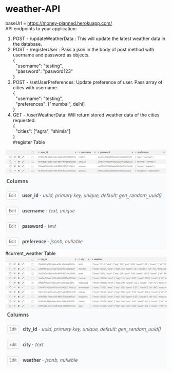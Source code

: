 # weather-API
baseUrl = https://money-planned.herokuapp.com/  
API endpoints to your application:
1. POST - /updateWeatherData : This will update the latest weather data in the database.
2. POST - /registerUser : Pass a json in the body of post method with username and password as objects.  
          {  
           &nbsp;   "username": "testing",  
           &nbsp;   "password": "pasword123"  
          }
3. POST - /setUserPreferences: Update preference of user. Pass array of cities with username.  
          {  
           &nbsp;   "username": "testing",  
           &nbsp;   "preferences": ["mumbai", delhi]  
          }
4. GET - /userWeatherData: Will return stored weather data of the cities requested.  
         {  
         &nbsp;     "cities": ["agra", "shimla"]  
         }  
#register Table
<img src="https://raw.githubusercontent.com/bmbshlly/weather-API/main/register_table.png">    
<img src="https://raw.githubusercontent.com/bmbshlly/weather-API/main/register_schema.png">  
#current_weather Table
<img src="https://raw.githubusercontent.com/bmbshlly/weather-API/main/current_weather_table.png">  
<img src="https://raw.githubusercontent.com/bmbshlly/weather-API/main/current_weather_schema.png">  
